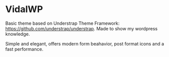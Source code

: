 # VidalWP

Basic theme based on Understrap Theme Framework: https://github.com/understrap/understrap. Made to show my wordpress knowledge.

Simple and elegant, offers modern form beahavior, post format icons and a fast performance.

